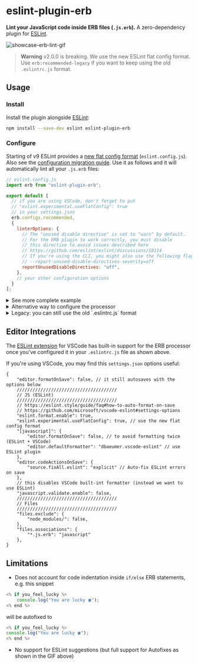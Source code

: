 # eslint-plugin-erb

**Lint your JavaScript code inside ERB files (`.js.erb`).**
A zero-dependency plugin for [ESLint](https://eslint.org/).

![showcase-erb-lint-gif](https://github.com/Splines/eslint-plugin-erb/assets/37160523/623d6007-b4f5-41ce-be76-5bc0208ed636?raw=true)


> **Warning**
> v2.0.0 is breaking. We use the new ESLint flat config format. Use `erb:recommended-legacy` if you want to keep using the old `.eslintrc.js` format.

## Usage

### Install

Install the plugin alongside [ESLint](https://eslint.org/docs/latest/use/getting-started):

```sh
npm install --save-dev eslint eslint-plugin-erb
```


### Configure

Starting of v9 ESLint provides a [new flat config format](https://eslint.org/docs/latest/use/configure/configuration-files-new) (`eslint.config.js`). Also see the [configuration migration guide](https://eslint.org/docs/latest/use/configure/migration-guide). Use it as follows and it will automatically lint all your `.js.erb` files:

```js
// eslint.config.js
import erb from "eslint-plugin-erb";

export default [
  // if you are using VSCode, don't forget to put
  // "eslint.experimental.useFlatConfig": true
  // in your settings.json
  erb.configs.recommended,
  {
    linterOptions: {
      // The "unused disable directive" is set to "warn" by default.
      // For the ERB plugin to work correctly, you must disable
      // this directive to avoid issues described here
      // https://github.com/eslint/eslint/discussions/18114
      // If you're using the CLI, you might also use the following flag:
      // --report-unused-disable-directives-severity=off
      reportUnusedDisableDirectives: "off",
    },
    // your other configuration options
  }
];

```

<details>
<summary>See more complete example</summary>

```js
// eslint.config.js
import js from "@eslint/js";
import stylistic from "@stylistic/eslint-plugin";
import globals from "globals";
import erb from "eslint-plugin-erb";

const customizedStylistic = stylistic.configs.customize({
  "indent": 2,
  "jsx": false,
  "quote-props": "always",
  "semi": "always",
  "brace-style": "1tbs",
});

const customGlobals = {
  MyGlobalVariableOrFunctionOrClassOrWhatever: "readable",
};

// [1] https://eslint.org/docs/latest/use/configure/configuration-files-new#globally-ignoring-files-with-ignores

export default [
  js.configs.recommended,
  erb.configs.recommended,
  // Globally ignoring the following files
  // "Note that only global ignores patterns can match directories.
  // 'ignores' patterns that are specific to a configuration will
  // only match file names." ~ see [1]
  {
    ignores: [
      "node_modules/",
      "tests/fixtures/",
      "tmp/",
    ],
  },
  {
    plugins: {
      "@stylistic": stylistic,
    },
    rules: {
      ...customizedStylistic.rules,
      "no-unused-vars": ["warn", { argsIgnorePattern: "^_" }],
      "@stylistic/quotes": ["error", "double", { avoidEscape: true }],
    },
    languageOptions: {
      ecmaVersion: 2022,
      sourceType: "module",
      globals: {
        ...customGlobals,
        ...globals.browser,
        ...globals.node,
      },
    },
    linterOptions: {
      // The "unused disable directive" is set to "warn" by default.
      // For the ERB plugin to work correctly, you must disable
      // this directive to avoid issues described here
      // https://github.com/eslint/eslint/discussions/18114
      // If you're using the CLI, you might also use the following flag:
      // --report-unused-disable-directives-severity=off
      reportUnusedDisableDirectives: "off",
    },
  },
];
```

</details>


<details>

<summary>Alternative way to configure the processor</summary>

With this variant you have a bit more control over what is going on, e.g. you could name your files `.js.special-erb` and still lint them (if they contain JS and ERB syntax).


```js
// eslint.config.js
import erb from "eslint-plugin-erb";

export default [
  // if you are using VSCode, don't forget to put
  // "eslint.experimental.useFlatConfig": true
  // in your settings.json
  {
    files: ["**/*.js.erb"],
    processor: erb.processors.erbProcessor,
  },
  {
    linterOptions: {
      // The "unused disable directive" is set to "warn" by default.
      // For the ERB plugin to work correctly, you must disable
      // this directive to avoid issues described here
      // https://github.com/eslint/eslint/discussions/18114
      // If you're using the CLI, you might also use the following flag:
      // --report-unused-disable-directives-severity=off
      reportUnusedDisableDirectives: "off",
    },
    // your other configuration options
  }
];
```

</details>





<details>
<summary>Legacy: you can still use the old `.eslintrc.js` format</summary>

You can extend the `plugin:erb/recommended-legacy` config that will enable the ERB processor on all `.js.erb` files. **Note that instead of "plugin:erb/recommended", you now have to use "plugin:erb/recommended-legacy"**.

```js
// .eslintrc.js
module.exports = {
    extends: "plugin:erb/recommended-legacy"
};
```

Or you can configure the processor manually (advanced):

```js
// .eslintrc.js
module.exports = {
    plugins: ["erb"],
    overrides: [
        {
            files: ["**/*.js.erb"],
            processor: "erb/erbProcessor"
        }
    ]
};
```

</details>





## Editor Integrations

The [ESLint extension](https://marketplace.visualstudio.com/items?itemName=dbaeumer.vscode-eslint) for VSCode has built-in support for the ERB processor once you've configured it in your `.eslintrc.js` file as shown above.

If you're using VSCode, you may find this `settings.json` options useful:
```jsonc
{
    "editor.formatOnSave": false, // it still autosaves with the options below
    //////////////////////////////////////
    // JS (ESLint)
    //////////////////////////////////////
    // https://eslint.style/guide/faq#how-to-auto-format-on-save
    // https://github.com/microsoft/vscode-eslint#settings-options
    "eslint.format.enable": true,
    "eslint.experimental.useFlatConfig": true, // use the new flat config format
    "[javascript]": {
        "editor.formatOnSave": false, // to avoid formatting twice (ESLint + VSCode)
        "editor.defaultFormatter": "dbaeumer.vscode-eslint" // use ESLint plugin
    },
    "editor.codeActionsOnSave": {
        "source.fixAll.eslint": "explicit" // Auto-fix ESLint errors on save
    },
    // this disables VSCode built-int formatter (instead we want to use ESLint)
    "javascript.validate.enable": false,
    //////////////////////////////////////
    // Files
    //////////////////////////////////////
    "files.exclude": {
        "node_modules/": false,
    },
    "files.associations": {
        "*.js.erb": "javascript"
    },
}
```


## Limitations
- Does not account for code indentation inside `if/else` ERB statements, e.g.
this snippet

```js
<% if you_feel_lucky %>
    console.log("You are lucky 🍀");
<% end %>
```
will be autofixed to
```js
<% if you_feel_lucky %>
console.log("You are lucky 🍀");
<% end %>
```

- No support for ESLint suggestions (but full support for Autofixes as shown in the GIF above)
